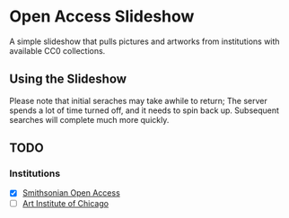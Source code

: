 # Open Access Slideshow

A simple slideshow that pulls pictures and artworks from institutions with available CC0 collections.

## Using the Slideshow

Please note that initial seraches may take awhile to return; The server spends a lot of time turned off, and it needs to spin back up. Subsequent searches will complete much more quickly.

## TODO

### Institutions
 - [x] [Smithsonian Open Access](https://www.si.edu/OpenAccess)
 - [ ] [Art Institute of Chicago](https://www.artic.edu/open-access/open-access-images)
